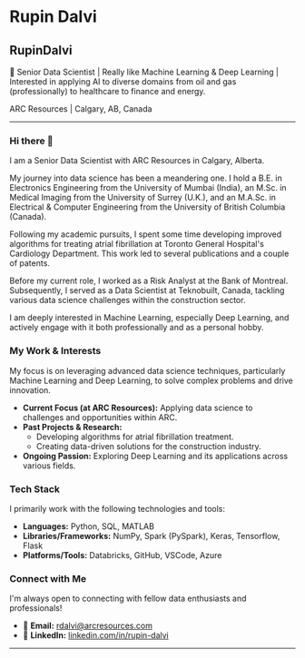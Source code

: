 # Rupin Dalvi
## RupinDalvi

🔬 Senior Data Scientist | Really like Machine Learning & Deep Learning | Interested in applying AI to diverse domains from oil and gas (professionally) to healthcare to finance and energy.

ARC Resources | Calgary, AB, Canada

---

### Hi there 👋

I am a Senior Data Scientist with ARC Resources in Calgary, Alberta.

My journey into data science has been a meandering one. I hold a B.E. in Electronics Engineering from the University of Mumbai (India), an M.Sc. in Medical Imaging from the University of Surrey (U.K.), and an M.A.Sc. in Electrical & Computer Engineering from the University of British Columbia (Canada).

Following my academic pursuits, I spent some time developing improved algorithms for treating atrial fibrillation at Toronto General Hospital's Cardiology Department. This work led to several publications and a couple of patents.

Before my current role, I worked as a Risk Analyst at the Bank of Montreal. Subsequently, I served as a Data Scientist at Teknobuilt, Canada, tackling various data science challenges within the construction sector.

I am deeply interested in Machine Learning, especially Deep Learning, and actively engage with it both professionally and as a personal hobby.

### My Work & Interests

My focus is on leveraging advanced data science techniques, particularly Machine Learning and Deep Learning, to solve complex problems and drive innovation.

* **Current Focus (at ARC Resources):** Applying data science to challenges and opportunities within ARC.
* **Past Projects & Research:**
    * Developing algorithms for atrial fibrillation treatment.
    * Creating data-driven solutions for the construction industry.
* **Ongoing Passion:** Exploring Deep Learning and its applications across various fields.

### Tech Stack

I primarily work with the following technologies and tools:

* **Languages:** Python, SQL, MATLAB
* **Libraries/Frameworks:** NumPy, Spark (PySpark), Keras, Tensorflow, Flask
* **Platforms/Tools:** Databricks, GitHub, VSCode, Azure

### Connect with Me

I'm always open to connecting with fellow data enthusiasts and professionals!

* 📧 **Email:** [rdalvi@arcresources.com](mailto:rdalvi@arcresources.com)
* 🔗 **LinkedIn:** [linkedin.com/in/rupin-dalvi](https://www.linkedin.com/in/rupin-dalvi/)

---
